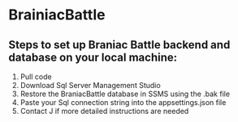 ﻿# BrainiacBattle

## Steps to set up Braniac Battle backend and database on your local machine:

1. Pull code
2. Download Sql Server Management Studio
3. Restore the BraniacBattle database in SSMS using the .bak file
4. Paste your Sql connection string into the appsettings.json file
5. Contact J if more detailed instructions are needed
